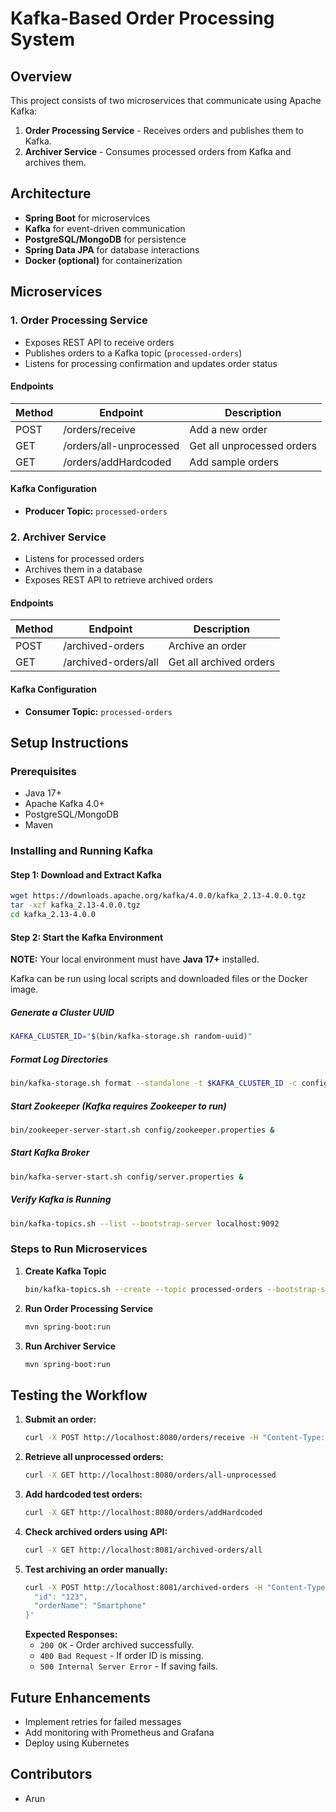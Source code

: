 # Kafka-Based Order Processing System

## Overview
This project consists of two microservices that communicate using Apache Kafka:
1. **Order Processing Service** - Receives orders and publishes them to Kafka.
2. **Archiver Service** - Consumes processed orders from Kafka and archives them.

## Architecture
- **Spring Boot** for microservices
- **Kafka** for event-driven communication
- **PostgreSQL/MongoDB** for persistence
- **Spring Data JPA** for database interactions
- **Docker (optional)** for containerization

## Microservices

### 1. Order Processing Service
- Exposes REST API to receive orders
- Publishes orders to a Kafka topic (`processed-orders`)
- Listens for processing confirmation and updates order status

#### Endpoints
| Method | Endpoint               | Description                         |
|--------|------------------------|-------------------------------------|
| POST   | /orders/receive        | Add a new order                    |
| GET    | /orders/all-unprocessed | Get all unprocessed orders         |
| GET    | /orders/addHardcoded    | Add sample orders                  |

#### Kafka Configuration
- **Producer Topic:** `processed-orders`

### 2. Archiver Service
- Listens for processed orders
- Archives them in a database
- Exposes REST API to retrieve archived orders

#### Endpoints
| Method | Endpoint               | Description                        |
|--------|------------------------|------------------------------------|
| POST   | /archived-orders       | Archive an order                  |
| GET    | /archived-orders/all   | Get all archived orders           |

#### Kafka Configuration
- **Consumer Topic:** `processed-orders`

## Setup Instructions

### Prerequisites
- Java 17+
- Apache Kafka 4.0+
- PostgreSQL/MongoDB
- Maven

### Installing and Running Kafka

#### Step 1: Download and Extract Kafka
```sh
wget https://downloads.apache.org/kafka/4.0.0/kafka_2.13-4.0.0.tgz
tar -xzf kafka_2.13-4.0.0.tgz
cd kafka_2.13-4.0.0
```

#### Step 2: Start the Kafka Environment
**NOTE:** Your local environment must have **Java 17+** installed.

Kafka can be run using local scripts and downloaded files or the Docker image.

##### Generate a Cluster UUID  
```sh  
KAFKA_CLUSTER_ID="$(bin/kafka-storage.sh random-uuid)"  
```

##### Format Log Directories  
```sh  
bin/kafka-storage.sh format --standalone -t $KAFKA_CLUSTER_ID -c config/server.properties  
```

##### Start Zookeeper (Kafka requires Zookeeper to run)
```sh
bin/zookeeper-server-start.sh config/zookeeper.properties &
```

##### Start Kafka Broker
```sh
bin/kafka-server-start.sh config/server.properties &
```

##### Verify Kafka is Running
```sh
bin/kafka-topics.sh --list --bootstrap-server localhost:9092
```

### Steps to Run Microservices
1. **Create Kafka Topic**
   ```sh
   bin/kafka-topics.sh --create --topic processed-orders --bootstrap-server localhost:9092 --partitions 3 --replication-factor 1
   ```
2. **Run Order Processing Service**
   ```sh
   mvn spring-boot:run
   ```
3. **Run Archiver Service**
   ```sh
   mvn spring-boot:run
   ```

## Testing the Workflow
1. **Submit an order:**
   ```sh
   curl -X POST http://localhost:8080/orders/receive -H "Content-Type: application/json" -d '{"orderName": "Laptop"}'
   ```
2. **Retrieve all unprocessed orders:**
   ```sh
   curl -X GET http://localhost:8080/orders/all-unprocessed
   ```
3. **Add hardcoded test orders:**
   ```sh
   curl -X GET http://localhost:8080/orders/addHardcoded
   ```
4. **Check archived orders using API:**
   ```sh
   curl -X GET http://localhost:8081/archived-orders/all
   ```
5. **Test archiving an order manually:**
   ```sh
   curl -X POST http://localhost:8081/archived-orders -H "Content-Type: application/json" -d '{
     "id": "123",
     "orderName": "Smartphone"
   }'
   ```
   **Expected Responses:**
   - `200 OK` - Order archived successfully.
   - `400 Bad Request` - If order ID is missing.
   - `500 Internal Server Error` - If saving fails.

## Future Enhancements
- Implement retries for failed messages
- Add monitoring with Prometheus and Grafana
- Deploy using Kubernetes

## Contributors
- Arun
